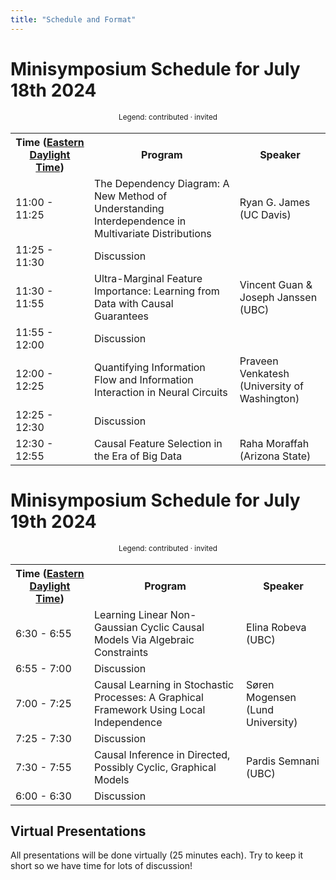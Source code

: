 ```yaml
---
title: "Schedule and Format"
---
```



# Minisymposium Schedule for July 18th 2024

<div style="width: 100%; font-size: smaller; text-align: center; margin-bottom: 18px; margin-top: 18px;">
    Legend:
    <span class="contributed">contributed</span> · 
    <span class="invited">invited</span>
</div>

<table class="schedule">
    <tr>
        <th style="width:25%">
        Time
        (<a href="https://www.timeanddate.com/time/zones/edt">Eastern Daylight Time</a>)
        </th>
        <th>Program</th>
        <th>Speaker</th>
    </tr>
    <tr class="invited">
        <td>11:00 - 11:25</td>
        <td>The Dependency Diagram: A New Method of Understanding Interdependence in Multivariate Distributions</td>
        <td>Ryan G. James (UC Davis)</td>
    </tr>
    <tr>
        <td>11:25 - 11:30</td>
        <td>Discussion</td>
    </tr>
    <tr class="contributed">
        <td>11:30 - 11:55</td>
        <td>Ultra-Marginal Feature Importance: Learning from Data with Causal Guarantees</td>
        <td>Vincent Guan & Joseph Janssen (UBC)</td>
    </tr>
    <tr>
        <td>11:55 - 12:00</td>
        <td>Discussion</td>
    </tr>
    <tr class="invited">
        <td>12:00 - 12:25</td>
        <td>Quantifying Information Flow and Information Interaction in Neural Circuits</td>
        <td>Praveen Venkatesh (University of Washington)</td>
    </tr>
    <tr>
        <td>12:25 - 12:30</td>
        <td>Discussion</td>
    </tr>
    <tr class="invited">
        <td>12:30 - 12:55</td>
        <td>Causal Feature Selection in the Era of Big Data</td>
        <td>Raha Moraffah (Arizona State)</td>
    </tr>
</table>

# 


# Minisymposium Schedule for July 19th 2024

<div style="width: 100%; font-size: smaller; text-align: center; margin-bottom: 18px; margin-top: 18px;">
    Legend:
    <span class="contributed">contributed</span> · 
    <span class="invited">invited</span>
</div>

<table class="schedule">
    <tr>
        <th style="width:25%">
        Time
        (<a href="https://www.timeanddate.com/time/zones/edt">Eastern Daylight Time</a>)
        </th>
        <th>Program</th>
        <th>Speaker</th>
    </tr>
    <tr class="contributed">
        <td>6:30 - 6:55</td>
        <td>Learning Linear Non-Gaussian Cyclic Causal Models Via Algebraic Constraints</td>
        <td>Elina Robeva (UBC)</td>
    </tr>
    <tr>
        <td>6:55 - 7:00</td>
        <td>Discussion</td>
    </tr>
    <tr class="invited">
        <td>7:00 - 7:25</td>
        <td>Causal Learning in Stochastic Processes: A Graphical Framework Using Local Independence</td>
        <td>Søren Mogensen (Lund University)</td>
    </tr>
    <tr>
        <td>7:25 - 7:30</td>
        <td>Discussion</td>
    </tr>
    <tr class="invited">
        <td>7:30 - 7:55</td>
        <td>Causal Inference in Directed, Possibly Cyclic, Graphical Models</td>
        <td>Pardis Semnani (UBC)</td>
    </tr>
    <tr>
        <td>6:00 - 6:30</td>
        <td>Discussion</td>
    </tr>
</table>



## Virtual Presentations

All presentations will be done virtually (25 minutes each). Try to keep it short so we have time for lots of discussion!

